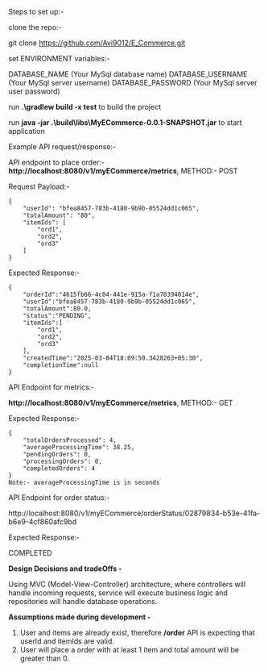 Steps to set up:-

clone the repo:- 

git clone https://github.com/Avi9012/E_Commerce.git

set ENVIRONMENT variables:- 

DATABASE_NAME (Your MySql database name)
DATABASE_USERNAME (Your MySql server username)
DATABASE_PASSWORD (Your MySql server user password)

run **.\gradlew build -x test** to build the project

run **java -jar .\build\libs\MyECommerce-0.0.1-SNAPSHOT.jar** to start application

Example API request/response:-

API endpoint to place order:- **http://localhost:8080/v1/myECommerce/metrics**, METHOD:- POST

Request Payload:-

```
{
    "userId": "bfea8457-783b-4180-9b9b-05524dd1c065",
    "totalAmount": "80",
    "itemIds": [
        "ord1",
        "ord2",
        "ord3"
    ]
}
```

Expected Response:-

```
{
    "orderId":"4615fb66-4c04-441e-915a-f1a70394014e",
    "userId":"bfea8457-783b-4180-9b9b-05524dd1c065",
    "totalAmount":80.0,
    "status":"PENDING",
    "itemIds":[
        "ord1",
        "ord2",
        "ord3"
    ],
    "createdTime":"2025-03-04T18:09:50.3428263+05:30",
    "completionTime":null
}
```

API Endpoint for metrics:-

**http://localhost:8080/v1/myECommerce/metrics**, METHOD:- GET

Expected Response:-

```
{
    "totalOrdersProcessed": 4,
    "averageProcessingTime": 38.25,
    "pendingOrders": 0,
    "processingOrders": 0,
    "completedOrders": 4
}
Note:- averageProcessingTime is in seconds
```

API Endpoint for order status:-

http://localhost:8080/v1/myECommerce/orderStatus/02879834-b53e-41fa-b6e9-4cf860afc9bd

Expected Response:-

COMPLETED

**Design Decisions and tradeOffs -**

Using MVC (Model-View-Controller) architecture, where controllers will handle incoming requests, service will execute business logic and repositories will handle database operations. 

**Assumptions made during development -**
1. User and items are already exist, therefore **/order** API is expecting that userId and itemIds are valid.
2. User will place a order with at least 1 item and total amount will be greater than 0.
